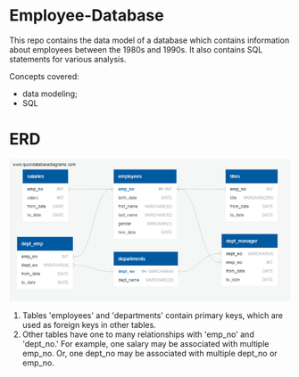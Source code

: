 # Employee-Database

This repo contains the data model of a database which contains information about employees between the 1980s and 1990s. It also contains SQL statements for various analysis. 

Concepts covered:
* data modeling;
* SQL

# ERD
![ERD](https://github.com/aktavern/Employee-Database/blob/master/ERD.png "ERD")

1. Tables 'employees' and 'departments' contain primary keys, which are used as foreign keys in other tables. 
2. Other tables have one to many relationships with 'emp_no' and 'dept_no.' For example, one salary may be associated with multiple emp_no. Or, one dept_no may be associated with multiple dept_no or emp_no. 
